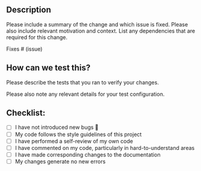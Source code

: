 ## Description

Please include a summary of the change and which issue is fixed. Please also include relevant motivation and context. List any dependencies that are required for this change.

Fixes # (issue)

## How can we test this?

Please describe the tests that you ran to verify your changes.

Please also note any relevant details for your test configuration.

## Checklist:

-   [ ] I have not introduced new bugs :tada:
-   [ ] My code follows the style guidelines of this project
-   [ ] I have performed a self-review of my own code
-   [ ] I have commented on my code, particularly in hard-to-understand areas
-   [ ] I have made corresponding changes to the documentation
-   [ ] My changes generate no new errors
